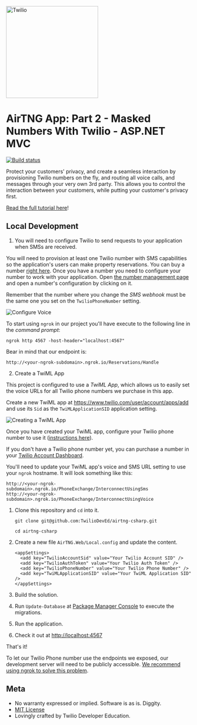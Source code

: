 <a href="https://www.twilio.com">
  <img src="https://static0.twilio.com/marketing/bundles/marketing/img/logos/wordmark-red.svg" alt="Twilio" width="250" />
</a>

# AirTNG App: Part 2 - Masked Numbers With Twilio - ASP.NET MVC
[![Build status](https://ci.appveyor.com/api/projects/status/t8vnms8v35y1mul4?svg=true)](https://ci.appveyor.com/project/TwilioDevEd/airtng-csharp)

Protect your customers' privacy, and create a seamless interaction by provisioning Twilio numbers on the fly, and routing all voice calls, and messages through your very own 3rd party. This allows you to control the interaction between your customers, while putting your customer's privacy first.

[Read the full tutorial here](https://www.twilio.com/docs/tutorials/walkthrough/masked-numbers/csharp/mvc)!

## Local Development

1. You will need to configure Twilio to send requests to your application when SMSs are received.

  You will need to provision at least one Twilio number with SMS capabilities so the application's users can make property reservations. You can buy a number [right here](https://www.twilio.com/user/account/phone-numbers/search). Once you have a number you need to configure your number to work with your application. Open [the number management page](https://www.twilio.com/user/account/phone-numbers/incoming) and open a number's configuration by clicking on it.

  Remember that the number where you change the _SMS webhook_ must be the same one you set on the `TwilioPhoneNumber` setting.

  ![Configure Voice](http://howtodocs.s3.amazonaws.com/twilio-number-config-all-med.gif)

   To start using `ngrok` in our project you'll have execute to the following line in the _command prompt_:
  ```
  ngrok http 4567 -host-header="localhost:4567"
  ```

  Bear in mind that our endpoint is:
  ```
  http://<your-ngrok-subdomain>.ngrok.io/Reservations/Handle
  ```

2. Create a TwiML App

  This project is configured to use a _TwiML App_, which allows us to easily set the voice URLs for all Twilio phone numbers we purchase in this app.

  Create a new TwiML app at https://www.twilio.com/user/account/apps/add and use its `Sid` as the `TwiMLApplicationSID` application setting.

  ![Creating a TwiML App](http://howtodocs.s3.amazonaws.com/call-tracking-twiml-app.gif)

  Once you have created your TwiML app, configure your Twilio phone number to use it ([instructions here](https://www.twilio.com/help/faq/twilio-client/how-do-i-create-a-twiml-app)).

  If you don't have a Twilio phone number yet, you can purchase a number in your [Twilio Account Dashboard](https://www.twilio.com/user/account/phone-numbers/incoming).

  You'll need to update your TwiML app's voice and SMS URL setting to use your `ngrok` hostname. It will look something like this:

  ```
  http://<your-ngrok-subdomain>.ngrok.io/PhoneExchange/InterconnectUsingSms
  http://<your-ngrok-subdomain>.ngrok.io/PhoneExchange/InterconnectUsingVoice
  ```

1. Clone this repository and `cd` into it.

    ```
    git clone git@github.com:TwilioDevEd/airtng-csharp.git

    cd airtng-csharp
    ```

1. Create a new file `AirTNG.Web/Local.config` and update the content.

   ```
   <appSettings>
     <add key="TwilioAccountSid" value="Your Twilio Account SID" />
     <add key="TwilioAuthToken" value="Your Twilio Auth Token" />
     <add key="TwilioPhoneNumber" value="Your Twilio Phone Number" />
     <add key="TwiMLApplicationSID" value="Your TwiML Application SID" />
   </appSettings>
   ```

1. Build the solution.

1. Run `Update-Database` at [Package Manager
   Console](https://docs.nuget.org/consume/package-manager-console) to execute the migrations.

1. Run the application.

1. Check it out at [http://localhost:4567](http://localhost:4567)

That's it!

To let our Twilio Phone number use the endpoints we exposed, our development server will need to be publicly accessible. [We recommend using ngrok to solve this problem](https://www.twilio.com/blog/2015/09/6-awesome-reasons-to-use-ngrok-when-testing-webhooks.html).

## Meta

* No warranty expressed or implied. Software is as is. Diggity.
* [MIT License](http://www.opensource.org/licenses/mit-license.html)
* Lovingly crafted by Twilio Developer Education.
